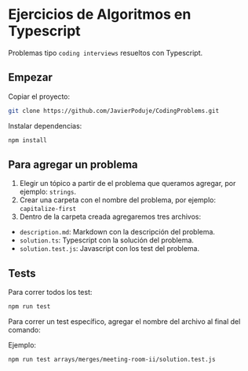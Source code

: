 # Ejercicios de Algoritmos en Typescript

Problemas tipo `coding interviews` resueltos con Typescript.

## Empezar

Copiar el proyecto:

```sh
git clone https://github.com/JavierPoduje/CodingProblems.git
```

Instalar dependencias:

```sh
npm install
```

## Para agregar un problema

1. Elegir un tópico a partir de el problema que queramos agregar, por ejemplo: `strings`.
2. Crear una carpeta con el nombre del problema, por ejemplo: `capitalize-first`
3. Dentro de la carpeta creada agregaremos tres archivos:
  - `description.md`: Markdown con la descripción del problema.
  - `solution.ts`: Typescript con la solución del problema.
  - `solution.test.js`: Javascript con los test del problema.

## Tests

Para correr todos los test:

```sh
npm run test
```

Para correr un test específico, agregar el nombre del archivo al final del comando:

Ejemplo:

```sh
npm run test arrays/merges/meeting-room-ii/solution.test.js
```
